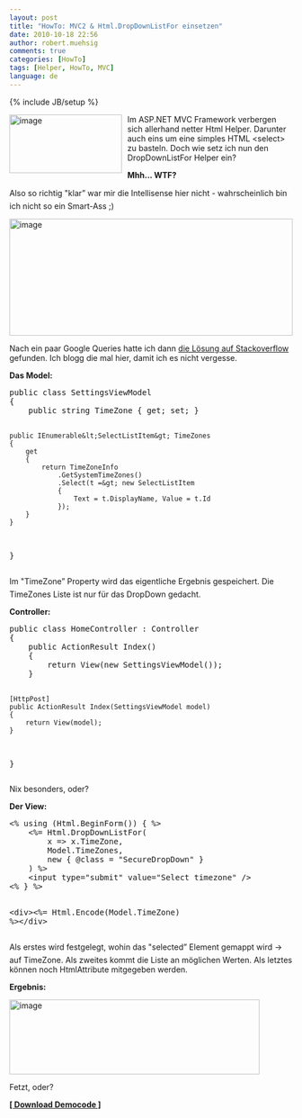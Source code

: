 ```yaml
---
layout: post
title: "HowTo: MVC2 & Html.DropDownListFor einsetzen"
date: 2010-10-18 22:56
author: robert.muehsig
comments: true
categories: [HowTo]
tags: [Helper, HowTo, MVC]
language: de
---
```

{% include JB/setup %}
<p><a href="{{BASE_PATH}}/assets/wp-images-de/image1081.png"><img style="border-bottom: 0px; border-left: 0px; margin: 0px 10px 0px 0px; display: inline; border-top: 0px; border-right: 0px" title="image" border="0" alt="image" align="left" src="{{BASE_PATH}}/assets/wp-images-de/image_thumb263.png" width="200" height="104" /></a>Im ASP.NET MVC Framework verbergen sich allerhand netter Html Helper. Darunter auch eins um eine simples HTML &lt;select&gt; zu basteln. Doch wie setz ich nun den DropDownListFor Helper ein?</p>  <p></p>  <p><strong>Mhh... WTF?</strong></p>  <p>Also so richtig &quot;klar” war mir die Intellisense hier nicht - wahrscheinlich bin ich nicht so ein Smart-Ass ;)</p>  <p><a href="{{BASE_PATH}}/assets/wp-images-de/image1082.png"><img style="border-bottom: 0px; border-left: 0px; display: inline; border-top: 0px; border-right: 0px" title="image" border="0" alt="image" src="{{BASE_PATH}}/assets/wp-images-de/image_thumb264.png" width="504" height="208" /></a> </p>  <p>Nach ein paar Google Queries hatte ich dann <a href="http://stackoverflow.com/questions/2497417">die Lösung auf Stackoverflow</a> gefunden. Ich blogg die mal hier, damit ich es nicht vergesse.</p>  <p><strong>Das Model:</strong></p>  <div style="padding-bottom: 0px; margin: 0px; padding-left: 0px; padding-right: 0px; display: inline; float: none; padding-top: 0px" id="scid:812469c5-0cb0-4c63-8c15-c81123a09de7:5aad9643-8ce9-4010-af46-a704afd46a19" class="wlWriterEditableSmartContent"><pre name="code" class="c#">public class SettingsViewModel
{
    public string TimeZone { get; set; }

    public IEnumerable&lt;SelectListItem&gt; TimeZones 
    {
        get 
        {
            return TimeZoneInfo
                .GetSystemTimeZones()
                .Select(t =&gt; new SelectListItem 
                { 
                    Text = t.DisplayName, Value = t.Id 
                });
        }
    }
}</pre></div>

<p>Im "TimeZone” Property wird das eigentliche Ergebnis gespeichert. Die TimeZones Liste ist nur für das DropDown gedacht.</p>

<p><strong>Controller:</strong></p>

<div style="padding-bottom: 0px; margin: 0px; padding-left: 0px; padding-right: 0px; display: inline; float: none; padding-top: 0px" id="scid:812469c5-0cb0-4c63-8c15-c81123a09de7:0435059a-ff76-4ac6-bbbc-586b773a101e" class="wlWriterEditableSmartContent"><pre name="code" class="c#">public class HomeController : Controller
{
    public ActionResult Index()
    {
        return View(new SettingsViewModel());
    }

    [HttpPost]
    public ActionResult Index(SettingsViewModel model)
    {
        return View(model);
    }
}</pre></div>

<p></p>

<p>Nix besonders, oder?</p>

<p><strong>Der View:</strong></p>

<div style="padding-bottom: 0px; margin: 0px; padding-left: 0px; padding-right: 0px; display: inline; float: none; padding-top: 0px" id="scid:812469c5-0cb0-4c63-8c15-c81123a09de7:0d72e4af-fabe-40f5-afdb-7ad84cb0ebe9" class="wlWriterEditableSmartContent"><pre name="code" class="c#">&lt;% using (Html.BeginForm()) { %&gt;
    &lt;%= Html.DropDownListFor(
        x =&gt; x.TimeZone, 
        Model.TimeZones, 
        new { @class = "SecureDropDown" }
    ) %&gt;
    &lt;input type="submit" value="Select timezone" /&gt;
&lt;% } %&gt;

&lt;div&gt;&lt;%= Html.Encode(Model.TimeZone) %&gt;&lt;/div&gt;</pre></div>

<p>Als erstes wird festgelegt, wohin das "selected” Element gemappt wird -&gt; auf TimeZone. Als zweites kommt die Liste an möglichen Werten. Als letztes können noch HtmlAttribute mitgegeben werden.</p>

<p><strong>Ergebnis:</strong></p>

<p><a href="{{BASE_PATH}}/assets/wp-images-de/image1083.png"><img style="border-bottom: 0px; border-left: 0px; display: inline; border-top: 0px; border-right: 0px" title="image" border="0" alt="image" src="{{BASE_PATH}}/assets/wp-images-de/image_thumb265.png" width="445" height="133" /></a> </p>

<p>Fetzt, oder?</p>

<p><a href="{{BASE_PATH}}/assets/files/democode/mvcdropdownlisthelper/mvcdropdownlisthelper.zip"><strong>[ Download Democode ]</strong></a></p>
